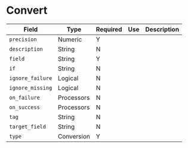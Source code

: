 # Convert

|Field|Type|Required|Use|Description|
|---|---|---|---|---|
|`precision`|Numeric|Y||
|`description`|String|N||
|`field`|String|Y||
|`if`|String|N||
|`ignore_failure`|Logical|N||
|`ignore_missing`|Logical|N||
|`on_failure`|Processors|N||
|`on_success`|Processors|N||
|`tag`|String|N||
|`target_field`|String|N||
|`type`|Conversion|Y||
